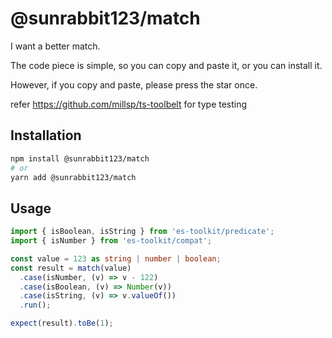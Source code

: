 # @sunrabbit123/match

I want a better match.

The code piece is simple, so you can copy and paste it, or you can install it.

However, if you copy and paste, please press the star once.

refer https://github.com/millsp/ts-toolbelt for type testing

## Installation

```bash
npm install @sunrabbit123/match
# or
yarn add @sunrabbit123/match
```

## Usage

```ts
import { isBoolean, isString } from 'es-toolkit/predicate';
import { isNumber } from 'es-toolkit/compat';

const value = 123 as string | number | boolean;
const result = match(value)
  .case(isNumber, (v) => v - 122)
  .case(isBoolean, (v) => Number(v))
  .case(isString, (v) => v.valueOf())
  .run();

expect(result).toBe(1);
```

